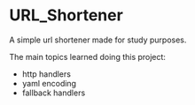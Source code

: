 # URL_Shortener

A simple url shortener made for study purposes.

The main topics learned doing this project:
- http handlers
- yaml encoding
- fallback handlers
